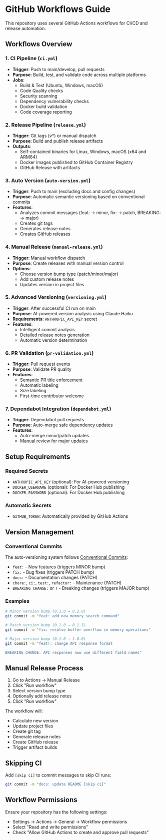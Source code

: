 # GitHub Workflows Guide

This repository uses several GitHub Actions workflows for CI/CD and release automation.

## Workflows Overview

### 1. CI Pipeline (`ci.yml`)
- **Trigger**: Push to main/develop, pull requests
- **Purpose**: Build, test, and validate code across multiple platforms
- **Jobs**:
  - Build & Test (Ubuntu, Windows, macOS)
  - Code Quality checks
  - Security scanning
  - Dependency vulnerability checks
  - Docker build validation
  - Code coverage reporting

### 2. Release Pipeline (`release.yml`)
- **Trigger**: Git tags (v*) or manual dispatch
- **Purpose**: Build and publish release artifacts
- **Outputs**:
  - Self-contained binaries for Linux, Windows, macOS (x64 and ARM64)
  - Docker images published to GitHub Container Registry
  - GitHub Release with artifacts

### 3. Auto Version (`auto-version.yml`)
- **Trigger**: Push to main (excluding docs and config changes)
- **Purpose**: Automatic semantic versioning based on conventional commits
- **Features**:
  - Analyzes commit messages (feat: → minor, fix: → patch, BREAKING: → major)
  - Creates git tags
  - Generates release notes
  - Creates GitHub releases

### 4. Manual Release (`manual-release.yml`)
- **Trigger**: Manual workflow dispatch
- **Purpose**: Create releases with manual version control
- **Options**:
  - Choose version bump type (patch/minor/major)
  - Add custom release notes
  - Updates version in project files

### 5. Advanced Versioning (`versioning.yml`)
- **Trigger**: After successful CI run on main
- **Purpose**: AI-powered version analysis using Claude Haiku
- **Requirements**: `ANTHROPIC_API_KEY` secret
- **Features**:
  - Intelligent commit analysis
  - Detailed release notes generation
  - Automatic version determination

### 6. PR Validation (`pr-validation.yml`)
- **Trigger**: Pull request events
- **Purpose**: Validate PR quality
- **Features**:
  - Semantic PR title enforcement
  - Automatic labeling
  - Size labeling
  - First-time contributor welcome

### 7. Dependabot Integration (`dependabot.yml`)
- **Trigger**: Dependabot pull requests
- **Purpose**: Auto-merge safe dependency updates
- **Features**:
  - Auto-merge minor/patch updates
  - Manual review for major updates

## Setup Requirements

### Required Secrets
- `ANTHROPIC_API_KEY` (optional): For AI-powered versioning
- `DOCKER_USERNAME` (optional): For Docker Hub publishing
- `DOCKER_PASSWORD` (optional): For Docker Hub publishing

### Automatic Secrets
- `GITHUB_TOKEN`: Automatically provided by GitHub Actions

## Version Management

### Conventional Commits
The auto-versioning system follows [Conventional Commits](https://www.conventionalcommits.org/):

- `feat:` - New features (triggers MINOR bump)
- `fix:` - Bug fixes (triggers PATCH bump)
- `docs:` - Documentation changes (PATCH)
- `chore:`, `ci:`, `test:`, `refactor:` - Maintenance (PATCH)
- `BREAKING CHANGE:` or `!` - Breaking changes (triggers MAJOR bump)

### Examples
```bash
# Minor version bump (0.1.0 → 0.2.0)
git commit -m "feat: add new memory search command"

# Patch version bump (0.1.0 → 0.1.1)
git commit -m "fix: resolve buffer overflow in memory operations"

# Major version bump (0.1.0 → 1.0.0)
git commit -m "feat!: change API response format

BREAKING CHANGE: API responses now use different field names"
```

## Manual Release Process

1. Go to Actions → Manual Release
2. Click "Run workflow"
3. Select version bump type
4. Optionally add release notes
5. Click "Run workflow"

The workflow will:
- Calculate new version
- Update project files
- Create git tag
- Generate release notes
- Create GitHub release
- Trigger artifact builds

## Skipping CI

Add `[skip ci]` to commit messages to skip CI runs:
```bash
git commit -m "docs: update README [skip ci]"
```

## Workflow Permissions

Ensure your repository has the following settings:
- Settings → Actions → General → Workflow permissions
- Select "Read and write permissions"
- Check "Allow GitHub Actions to create and approve pull requests"